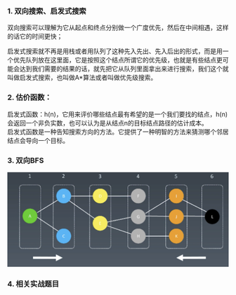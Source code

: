 ### 1. 双向搜索、启发式搜索
双向搜索可以理解为它从起点和终点分别做一个广度优先，然后在中间相遇，这样的话它的时间更快；  

启发式搜索就不再是用栈或者用队列了这种先入先出、先入后出的形式，而是用一个优先队列放在这里面，它是按照这个结点所谓它的优先级，也就是有些结点更可能会达到我们需要的结果的话，就先把它从队列里面拿出来进行搜索，我们这个就叫做启发式搜索，也叫做A*算法或者叫做优先级搜索。

### 2. 估价函数：
启发式函数：h(n)，它用来评价哪些结点最有希望的是一个我们要找的结点，h(n)会返回一个非负实数，也可以认为是从结点n的目标结点路径的估计成本。  
启发式函数是一种告知搜索方向的方法。它提供了一种明智的方法来猜测哪个邻居结点会导向一个目标。

### 3. 双向BFS
![双向BFS示意图](https://github.com/liyanancoder/Android-Notes/blob/master/assets/双向BFS示意图.png)

### 4. 相关实战题目
